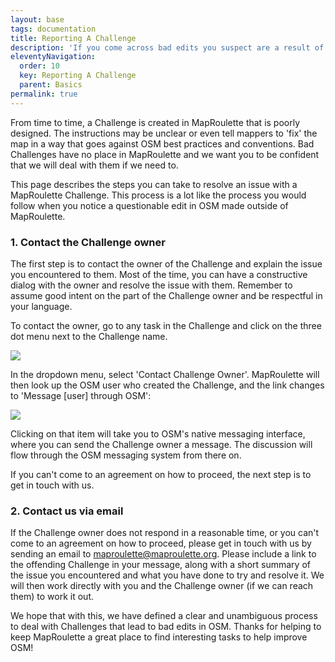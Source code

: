 ```yaml
---
layout: base
tags: documentation
title: Reporting A Challenge
description: 'If you come across bad edits you suspect are a result of a poorly designed MapRoulette Challenge, here are the steps you can take to resolve it.'
eleventyNavigation:
  order: 10
  key: Reporting A Challenge
  parent: Basics
permalink: true
---
```


From time to time, a Challenge is created in MapRoulette that is poorly designed. The instructions may be unclear or even tell mappers to 'fix' the map in a way that goes against OSM best practices and conventions. Bad Challenges have no place in MapRoulette and we want you to be confident that we will deal with them if we need to.

This page describes the steps you can take to resolve an issue with a MapRoulette Challenge. This process is a lot like the process you would follow when you notice a questionable edit in OSM made outside of MapRoulette. 

### 1. Contact the Challenge owner

The first step is to contact the owner of the Challenge and explain the issue you encountered to them. Most of the time, you can have a constructive dialog with the owner and resolve the issue with them. Remember to assume good intent on the part of the Challenge owner and be respectful in your language.

To contact the owner, go to any task in the Challenge and click on the three dot menu next to the Challenge name.

![](screen-shot-2021-03-02-at-2.26.20-pm.png)

In the dropdown menu, select 'Contact Challenge Owner'. MapRoulette will then look up the OSM user who created the Challenge, and the link changes to 'Message \[user] through OSM':

![](screen-shot-2021-03-02-at-2.26.28-pm.png)

Clicking on that item will take you to OSM's native messaging interface, where you can send the Challenge owner a message. The discussion will flow through the OSM messaging system from there on.

If you can't come to an agreement on how to proceed, the next step is to get in touch with us.

### 2. Contact us via email

If the Challenge owner does not respond in a reasonable time, or you can't come to an agreement on how to proceed, please get in touch with us by sending an email to maproulette@maproulette.org. Please include a link to the offending Challenge in your message, along with a short summary of the issue you encountered and what you have done to try and resolve it. We will then work directly with you and the Challenge owner (if we can reach them) to work it out. 

We hope that with this, we have defined a clear and unambiguous process to deal with Challenges that lead to bad edits in OSM. Thanks for helping to keep MapRoulette a great place to find interesting tasks to help improve OSM!